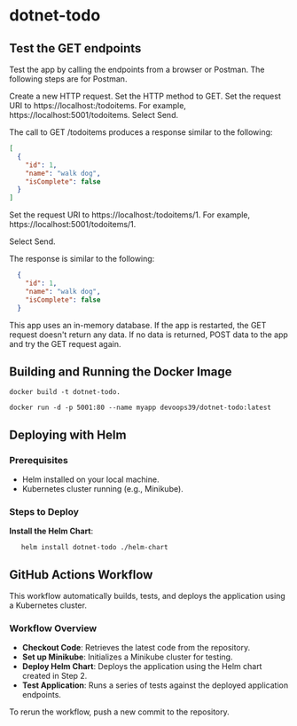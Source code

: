 # dotnet-todo

## Test the GET endpoints

Test the app by calling the endpoints from a browser or Postman. The following steps are for Postman.

  Create a new HTTP request.
  Set the HTTP method to GET.
  Set the request URI to https://localhost:<port>/todoitems. For example, https://localhost:5001/todoitems.
  Select Send.

The call to GET /todoitems produces a response similar to the following:

```json
[
  {
    "id": 1,
    "name": "walk dog",
    "isComplete": false
  }
]
```

  Set the request URI to https://localhost:<port>/todoitems/1. For example, https://localhost:5001/todoitems/1.

  Select Send.

  The response is similar to the following:

```json
  {
    "id": 1,
    "name": "walk dog",
    "isComplete": false
  }
```

This app uses an in-memory database. If the app is restarted, the GET request doesn't return any data. If no data is returned, POST data to the app and try the GET request again.



## Building and Running the Docker Image

```
docker build -t dotnet-todo.

docker run -d -p 5001:80 --name myapp devoops39/dotnet-todo:latest
```


## Deploying with Helm

### Prerequisites
- Helm installed on your local machine.
- Kubernetes cluster running (e.g., Minikube).

### Steps to Deploy

 **Install the Helm Chart**:
```
   helm install dotnet-todo ./helm-chart
```


## GitHub Actions Workflow

This workflow automatically builds, tests, and deploys the application using a Kubernetes cluster.

### Workflow Overview

- **Checkout Code**: Retrieves the latest code from the repository.
- **Set up Minikube**: Initializes a Minikube cluster for testing.
- **Deploy Helm Chart**: Deploys the application using the Helm chart created in Step 2.
- **Test Application**: Runs a series of tests against the deployed application endpoints.

To rerun the workflow, push a new commit to the repository.



